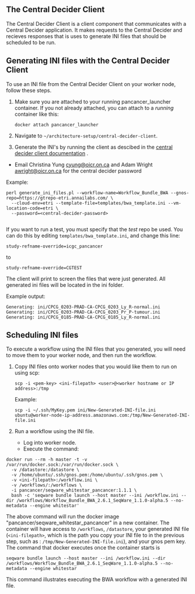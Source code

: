 ## The Central Decider Client

The Central Decider Client is a client component that communicates with a Central Decider application. It makes requests to the Central Decider and recieves responses that is uses to generate INI files that should be scheduled to be run. 

## Generating INI files with the Central Decider Client
To use an INI file from the Central Decider Client on your worker node, follow these steps.

1. Make sure you are attached to your running pancancer_launcher container. If you not already attached, you can attach to a *running* container like this:

    ```docker attach pancancer_launcher```

2. Navigate to `~/architecture-setup/central-decider-client`.
3. Generate the INI's by running the client as descibed in the [central decider client documentation](https://github.com/ICGC-TCGA-PanCancer/central-decider-client/blob/develop/README.md#central-decider-client) . 

* Email Christina Yung cyung@oicr.on.ca and Adam Wright awright@oicr.on.ca for the central decider password

Example: 
```
perl generate_ini_files.pl --workflow-name=Workflow_Bundle_BWA --gnos-repo=https://gtrepo-etri.annailabs.com/ \
  --cloud-env=etri --template-file=templates/bwa_template.ini --vm-location-code=etri \
  --password=<central-decider-password>
  
```

If you want to run a test, you must specify that the *test* repo be used. You can do this by editing `templates/bwa_template.ini`, and change this line:

    study-refname-override=icgc_pancancer

to

    study-refname-override=CGTEST

The client will print to screen the files that were just generated. All generated ini files will be located in the ini folder.

Example output: 

    Generating: ini/CPCG_0203-PRAD-CA-CPCG_0203_Ly_R-normal.ini
    Generating: ini/CPCG_0203-PRAD-CA-CPCG_0203_Pr_P-tumour.ini
    Generating: ini/CPCG_0185-PRAD-CA-CPCG_0185_Ly_R-normal.ini

## Scheduling INI files
To execute a workflow using the INI files that you generated, you will need to move them to your worker node, and then run the workflow.

1. Copy INI files onto worker nodes that you would like them to run on using scp:

    `scp -i <pem-key> <ini-filepath> <user>@<worker hostname or IP address>:/tmp`

   Example:

    `scp -i ~/.ssh/MyKey.pem ini/New-Generated-INI-file.ini ubuntu@worker-node-ip-address.amazonaws.com:/tmp/New-Generated-INI-file.ini`
2. Run a workflow using the INI file.
    - Log into worker node.
    - Execute the command:

```
docker run --rm -h master -t -v /var/run/docker.sock:/var/run/docker.sock \
  -v /datastore:/datastore \
  -v /home/ubuntu/.ssh/gnos.pem:/home/ubuntu/.ssh/gnos.pem \
  -v <ini-filepath>:/workflow.ini \
  -v /workflows/:/workflows \
  -i pancancer/seqware_whitestar_pancancer:1.1.1 \
  bash -c 'seqware bundle launch --host master --ini /workflow.ini --dir /workflows/Workflow_Bundle_BWA_2.6.1_SeqWare_1.1.0-alpha.5 --no-metadata --engine whitestar'
```
The above command will run the docker image "pancancer/seqware_whitestar_pancancer" in a new container. The container will have access to `/workflows`, `/datastore`, your generated INI file (`<ini-filepath>`, which is the path you copy your INI file to in the previous step, such as : `/tmp/New-Generated-INI-file.ini`), and your gnos pem key. The command that docker executes once the container starts is 

    seqware bundle launch --host master --ini /workflow.ini --dir /workflows/Workflow_Bundle_BWA_2.6.1_SeqWare_1.1.0-alpha.5 --no-metadata --engine whitestar

This command illustrates executing the BWA workflow with a generated INI file. 
